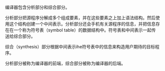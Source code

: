 编译器包含分析部分和综合部分。

分析部分把源程序分解成多个组成要素，并在这些要素之上加上语法结构。然后使用这个结构创建一个中间表示。分析部分还会手机有关源程序的信息，并把信息存在在一个称为符号表（symbol table）的数据结构中。符号表和中间表示一起传送给综合部分。

综合（synthesis）部分根据中间表示ihe符号表中的信息来构造用户期待的目标程序。

分析部分被称为编译器的前端，综合部分被称为编译器的后端。

